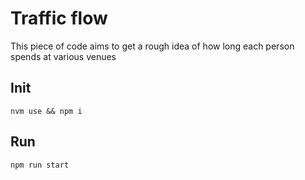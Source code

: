 # Traffic flow

This piece of code aims to get a rough idea of how long each person spends at various venues

## Init

`nvm use && npm i`

## Run

`npm run start`